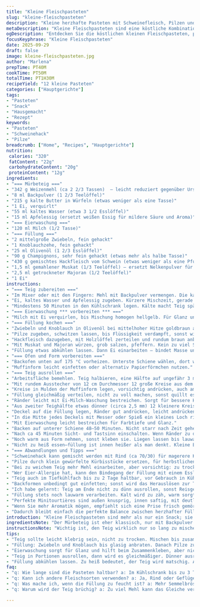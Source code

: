 ```yaml
---
title: "Kleine Fleischpasteten"
slug: "kleine-fleischpasteten"
description: "Kleine herzhafte Pasteten mit Schweinefleisch, Pilzen und würziger Füllung. Mit einer lockeren, mürben Teigkruste, die durch Essig im Teig noch zarter wird. Das Anbraten der Zutaten entfaltet reichhaltige Aromen, die sich beim Backen verbinden. Die Pasteten lassen sich gut vorbereiten und sind ideal als Snack oder Hauptgericht. Unkompliziert und variabel, für eigene Würzideen offen. Zeitangabe relativ, Aroma und Textur entscheiden über den richtigen Back- und Gargrad."
metaDescription: "Kleine Fleischpasteten sind eine köstliche Kombination aus saftigem Schweinefleisch und würziger Füllung, umhüllt von zartem Mürbeteig."
ogDescription: "Entdecken Sie die köstlichen kleinen Fleischpasteten, perfekt als Snack oder Hauptgericht, mit einer geschmackvollen Füllung und knusprigem Teig."
focusKeyphrase: "Kleine Fleischpasteten"
date: 2025-09-29
draft: false
image: kleine-fleischpasteten.jpg
author: "Marlena"
prepTime: PT40M
cookTime: PT50M
totalTime: PT1H30M
recipeYield: "12 kleine Pasteten"
categories: ["Hauptgerichte"]
tags:
- "Pasteten"
- "Snack"
- "Hausgemacht"
- "Rezept"
keywords:
- "Pasteten"
- "Schweinehack"
- "Pilze"
breadcrumb: ["Home", "Recipes", "Hauptgerichte"]
nutrition: 
 calories: "320"
 fatContent: "22g"
 carbohydrateContent: "20g"
 proteinContent: "12g"
ingredients:
- "=== Mürbeteig ==="
- "342 g Weizenmehl (ca 2 2/3 Tassen)  — leicht reduziert gegenüber Ursprung"
- "8 ml Backpulver (1 2/3 Teelöffel)"
- "215 g kalte Butter in Würfeln (etwas weniger als eine Tasse)"
- "1 Ei, verquirlt"
- "55 ml kaltes Wasser (etwa 3 1/2 Esslöffel)"
- "15 ml Apfelessig (ersetzt weißen Essig für mildere Säure und Aroma)"
- "=== Eierwaschung ==="
- "120 ml Milch (1/2 Tasse)"
- "=== Füllung ==="
- "2 mittelgroße Zwiebeln, fein gehackt"
- "1 Knoblauchzehe, fein gehackt"
- "25 ml Olivenöl (1 2/3 Esslöffel)"
- "90 g Champignons, sehr fein gehackt (etwas mehr als halbe Tasse)"
- "430 g gemischtes Hackfleisch vom Schwein (etwas weniger als eine Pfund)"
- "1,5 ml gemahlener Muskat (1/3 Teelöffel) — ersetzt Nelkenpulver für frisches Aroma"
- "2,5 ml getrockneter Majoran (1/2 Teelöffel)"
- "1 Ei"
instructions:
- "=== Teig zubereiten ==="
- "Im Mixer oder mit den Fingern: Mehl mit Backpulver vermengen. Die kalten Butterwürfel schnell unterarbeiten. Nicht zu lange kneten, sonst schmilzt die Butter. Krümelig und grob wird die Struktur wichtig für Kruste, soll locker sein."
- "Ei, kaltes Wasser und Apfelessig zugeben. Kürzere Mischzeit, gerade bis es zusammenhält. Kann gern leicht klebrig sein, nicht zu trocken. Dann rausdrücken, zu einer flachen Scheibe formen, in Frischhaltefolie packen."
- "Mindestens 50 Minuten in den Kühlschrank legen. Kälte macht Teig später knuspriger, Kleber entspannt sich."
- "=== Eierwaschung *** vorbereiten *** ==="
- "Milch mit Ei verquirlen, bis Mischung homogen hellgelb. Für Glanz und bessere Bräunung gedacht. Beiseite stellen."
- "=== Füllung kochen ==="
- "Zwiebeln und Knoblauch in Olivenöl bei mittelhoher Hitze goldbraun anbraten. Duft steigt auf, erkennen, wann sie glasig sind."
- "Pilze zugeben, schwitzen lassen, bis Flüssigkeit verdampft, sonst wird Füllung zu feucht. Rühren, leicht brutzeln."
- "Hackfleisch dazugeben, mit Holzlöffel zerteilen und rundum braun anbraten. Nicht zu schnell wenden, sonst kocht's statt brät. Scharf genug, dass Röstaromen entstehen."
- "Mit Muskat und Majoran würzen, grob salzen, pfeffern. Kein zu viel Salz am Anfang, sonst austrocknen."
- "Füllung etwas abkühlen lassen. Dann Ei einarbeiten – bindet Masse und sorgt für Saftigkeit beim Backen."
- "=== Ofen und Form vorbereiten ==="
- "Backofen unten auf 175 °C vorheizen. Unterste Schiene wählen, dort wird der Boden schön knusprig."
- "Muffinform leicht einfetten oder alternativ Papierförmchen nutzen."
- "=== Teig ausrollen ==="
- "Arbeitsfläche bemehlen. Teig halbieren, eine Hälfte auf ungefähr 3 mm Dicke ausrollen. Nicht zu dünn, sonst reisst beim Formen."
- "Mit rundem Ausstecher von 12 cm Durchmesser 12 große Kreise aus dem Teig schneiden."
- "Kreise in Mulden der Muffinform legen, vorsichtig andrücken, auch am Rand gleichmäßig. Man braucht Geduld, sonst reißen die Seiten ein."
- "Füllung gleichmäßig verteilen, nicht zu voll machen, sonst quillt es beim Backen raus."
- "Ränder leicht mit Ei-Milch-Waschung bestreichen. Sorgt für bessere Haftung."
- "Aus zweiter Teighälfte etwas dünner (circa 2,5 mm) 12 kleinere Kreise mit 9 cm Durchmesser ausstechen – Deckel für Pasteten."
- "Deckel auf die Füllung legen, Ränder gut andrücken, leicht andrücken mit Gabel oder Finger, ausschlagen ist schlecht."
- "In die Mitte jedes Deckels mit Messer oder Spieß ein kleines Loch ritzen, damit Dampf entweichen kann."
- "Mit Eierwaschung leicht bestreichen für Farbtiefe und Glanz."
- "Backen auf unterer Schiene 48–50 Minuten. Nicht starr nach Zeit gehen – Kuchen sollte goldbraun und Blasen werfen. Teig knusprig, kein weicher oder feuchter Boden."
- "Nach ca 45 Minuten Sicht- und Tastsinn einschalten. Wenn Ränder zu dunkel werden, eventuell Ofentemperatur noch kurz auf 160 °C reduzieren, aber Backtrieb braucht Hitze."
- "Noch warm aus Form nehmen, sonst kleben sie. Liegen lassen bis lauwarm, dann testen."
- "Nicht zu heiß essen—füllung ist innen heißer als man denkt. Kleine Bisse zum Prüfen."
- "=== Abwandlungen und Tipps ==="
- "Schweinehack kann gemischt werden mit Rind (ca 70/30) für magerere Konsistenz und reicheren Geschmack."
- "Pilze durch klein gewürfelte Kürbisstücke ersetzen, für herbstlichen Twist."
- "Bei zu weichem Teig mehr Mehl einarbeiten, aber vorsichtig: zu trocken macht brüchig."
- "Wer Eier-Allergie hat, kann den Bindegang der Füllung mit einem Esslöffel Semmelbrösel erhöhen, etwas Milch zufügen."
- "Teig auch im Tiefkühlfach bis zu 2 Tage haltbar, vor Gebrauch in Kühlschrank auftauen, nicht direkt aus der Kälte ausrollen."
- "Backformen unbedingt gut einfetten; sonst wird das Herauslösen zur Tortur."
- "Ich habe gelernt: Teig am Ende nicht zu dünn ausrollen, sonst Reisgefahr. Und Finger vom zu langen Mischen im Teig – die Butter soll sichtbar bleiben."
- "Füllung stets noch lauwarm verarbeiten. Kalt wird zu zäh, warm sorgt für Bindung und gleichmäßige Backzeit."
- "Perfekte Minitourtières sind außen knusprig, innen saftig, mit deutlich erkennbarer Gewürznote."
- "Wenn Sie mehr Aromatik mögen, empfiehlt sich eine Prise frisch gemörserter schwarzer Pfeffer am Ende."
- "Dadurch bleibt einfach die perfekte Balance zwischen herzhafter Füllung und mürbem Teig."
introduction: "Kleine Fleischpasteten sind mehr als nur ein Snack; sie bieten eine wunderbare Kombination aus zartem Schweinehackfleisch, gebratenen Pilzen und einer würzigen, leicht herbstlichen Füllung, eingehüllt in mürben Teig, der dank der Buttertextur knusprig und zugleich zart bleibt. Das Auge isst hier mit: goldbraun gebackene Deckel mit sichtbaren kleinen Dampflöchern, die einen verführerischen Duft nach Majoran, Muskat und leicht rauchigen Röstaromen verströmen. Für viele sind diese Pasteten Kindheitserinnerungen aus Kanada. Ich finde: mit etwas Apfelessig im Teig wird die Kruste elastischer und lässt sich leichter handhaben. Die sorgfältige Schrittfolge, vor allem beim Anbraten und Auskühlen der Füllung, entscheidet über den Unterschied zwischen trockenem oder saftigem Ergebnis. Kleine Tricks wie Eierwaschung für den Glanz oder das richtige Loch in der Mitte erleichtern den Prozess enorm."
ingredientsNote: "Der Mürbeteig ist eher klassisch, nur mit Backpulver statt Salz. Das Backpulver lockert den Teig minimal auf, so bleibt er mürbe, ohne zu sehr zu zerfallen. Die Butter sollte unbedingt kalt sein, besser kurz in Würfel schneiden und aus dem Kühlschrank entnehmen. Das Wasser muss eiskalt sein – das unterstützt die Butter darin, ihre Struktur zu behalten und verhindert zu viel Kleberbildung. Mir ist aufgefallen, dass Apfelessig meist milder als weißer Essig ist und kaum Eigengeschmack bringt, dafür macht er den Teig etwas zarter. Die Füllung lebt vom Anbraten – kein ständiges Rühren, lieber abwarten, bis sich am Pfannenboden Röstaromen bilden. Pilze nicht zu grob schneiden sonst verliert man Textur; feinhacken genügt für gleichmäßige Verteilung und Feuchtigkeit. Die Eierwaschung sorgt für goldene, etwas glänzende Oberflächen und hilft beim Verkleben der Deckel - unbedingt machen."
instructionsNote: "Wichtig ist, den Teig wirklich nur so lang zu mischen, bis er gerade zusammenkommt. Man merkt, wenn die Kugel anfängt, sich vom Rand zu lösen. Zu lang heißt Butter schmilzt, Kruste wird zäh. Den Teig im Kühlschrank ruhen lassen, so entspannt das Gluten sich. Bei der Füllung die Pfanne nicht überladen → sonst wird alles eher gedünstet statt gebraten. Die Füllung weniger feucht zu machen ist entscheidend. Beim Ausrollen immer erst halbieren, weil Teig sonst klebt oder reisst. Die richtige Dicke hat man, wenn man die Teigkreise noch leicht durchscheinen sieht, nicht zu dick, sonst wie fester Keks. Das Auskleiden der Muffinförmchen braucht Zeit, sauber arbeiten, Überstände etwas andrücken. Der Deckel wird kleiner als Boden ausgeschnitten, Vorsichtig beim Verschließen: Wenn Füllung austritt, läuft dies im Ofen heraus und verbrennt schnell. Ofenrechtzeitig vorheizen und auf Sicht backen, Deckel sollten goldbraun sein und kleine Blasen werfen. Dampfloch verhindert, dass unter dem Deckel Feuchtigkeit staut und Teig matschig wird. Nach dem Backen pastet man sie vorsichtig aus der Form, weil sie heiß und weich sein können. Am besten lauwarm essen."
tips:
- "Teig sollte leicht klebrig sein, nicht zu trocken. Mischen bis zusammenhält. Kühlruhe ist essentiell; 50 Minuten reichen. Für spannende Würze, Majoran und Muskat richtig dosieren."
- "Füllung: Zwiebeln und Knoblauch bis glasig anbraten. Danach Pilze zugeben. Nicht umrühren! Auf Röstaromen warten. Das macht Füllung geschmackvoller. Hackfleisch bis braun, gleichmäßig braten, nicht überladen."
- "Eierwaschung sorgt für Glanz und hilft beim Zusammenkleben, aber nicht überschätzen. Ränder gut andrücken, sonst quillt es beim Backen heraus. Dampfloch nicht vergessen, sonst matschig."
- "Teig in Portionen ausrollen, dann wird es gleichmäßiger. Dünner ausrollen für das obere Stück – 2,5 mm reicht. Oft wird vergessen, die Muffinform gut einzufetten; sonst klebt alles fest."
- "Füllung abkühlen lassen. Zu heiß bedeutet, der Teig wird matschig. Achten auf Farbwechsel: goldbraun ist ideal. Kontrolliere nach 40 Minuten. Hitze anpassen bei Bedarf."
faq:
- "q: Wie lange sind die Pasteten haltbar? a: Im Kühlschrank bis zu 3 Tage. Einfrieren für bis zu 2 Monate, aber gut verpacken. Vor Gebrauch im Kühlschrank auftauen."
- "q: Kann ich andere Fleischsorten verwenden? a: Ja, Rind oder Geflügel eignen sich gut. Mischung erlaubt. Achte auf die Konsistenz, mehr Fett sorgt für saftigere Füllung."
- "q: Was mache ich, wenn die Füllung zu feucht ist? a: Mehr Semmelbrösel einarbeiten. Ein bisschen Milch kann helfen. Warm verarbeiten, dann mal versuchen, weniger Wasser verwenden."
- "q: Warum wird der Teig brüchig? a: Zu viel Mehl kann das Gleiche verursachen. Teig nicht zu lange kneten. Kühle Temperatur sorgt für bessere Struktur, da die Butter nicht schmilzt."

---
```

